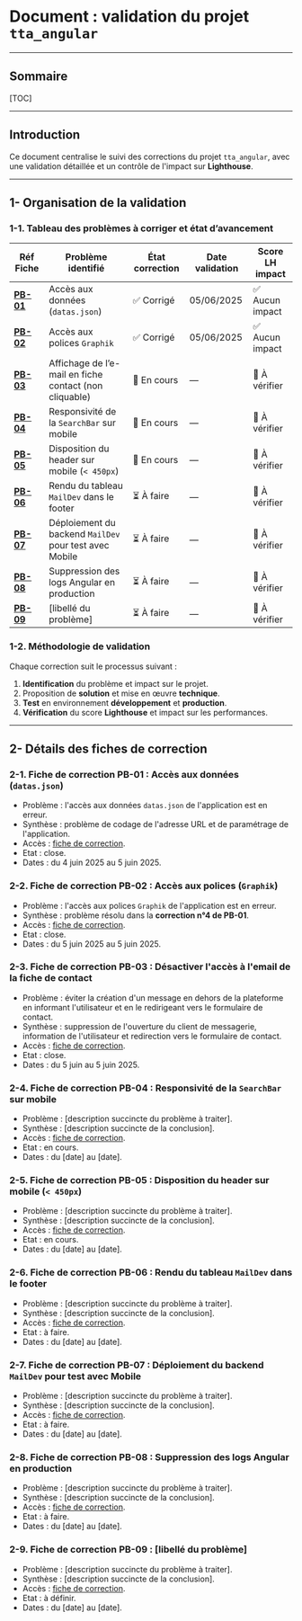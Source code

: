 # Document : validation du projet `tta_angular`

---

## Sommaire

[TOC]

---

## Introduction

Ce document centralise le suivi des corrections du projet `tta_angular`, avec une validation détaillée et un contrôle de l'impact sur **Lighthouse**.

---

## 1- Organisation de la validation  

### 1-1. Tableau des problèmes à corriger et état d’avancement

| Réf Fiche | Problème identifié | État correction | Date validation | Score LH impact |
|-----------|--------------------|-----------------|-----------------|-----------------|
| **[PB-01](#2-1-fiche-de-correction-pb-01--accès-aux-données-datasjson)** | Accès aux données (`datas.json`) | ✅ Corrigé | 05/06/2025 | ✅ Aucun impact |
| **[PB-02](#2-2-fiche-de-correction-pb-02--accès-aux-polices-graphik)** | Accès aux polices `Graphik` | ✅ Corrigé | 05/06/2025 | ✅ Aucun impact |
| **[PB-03](#2-3-fiche-de-correction-pb-03--désactiver-laccès-à-lemail-de-la-fiche-de-contact)** | Affichage de l’e-mail en fiche contact (non cliquable) | 🔄 En cours | — | 🚧 À vérifier |
| **[PB-04](#2-4-fiche-de-correction-pb-04--responsivité-de-la-searchbar-sur-mobile)** | Responsivité de la `SearchBar` sur mobile | 🔄 En cours | — | 🚧 À vérifier |
| **[PB-05](#2-5-fiche-de-correction-pb-05--disposition-du-header-sur-mobile--450px)** | Disposition du header sur mobile (`< 450px`) | 🔄 En cours | — | 🚧 À vérifier |
| **[PB-06](#2-6-fiche-de-correction-pb-06--rendu-du-tableau-maildev-dans-le-footer)** | Rendu du tableau `MailDev` dans le footer | ⏳ À faire | — | 🚧 À vérifier |
| **[PB-07](#2-7-fiche-de-correction-pb-07--déploiement-du-backend-maildev-pour-test-avec-mobile)** | Déploiement du backend `MailDev` pour test avec Mobile | ⏳ À faire | — | 🚧 À vérifier |
| **[PB-08](#2-8-fiche-de-correction-pb-08--suppression-des-logs-angular-en-production)** | Suppression des logs Angular en production | ⏳ À faire | — | 🚧 À vérifier |
| **[PB-09](#2-9-fiche-de-correction-pb-09--libellé-du-problème)** | [libellé du problème] | ⏳ À faire | — | 🚧 À vérifier |

### 1-2. Méthodologie de validation

Chaque correction suit le processus suivant :

1. **Identification** du problème et impact sur le projet.
2. Proposition de **solution** et mise en œuvre **technique**.
3. **Test** en environnement **développement** et **production**.
4. **Vérification** du score **Lighthouse** et impact sur les performances.

---

## 2- Détails des fiches de correction

### 2-1. Fiche de correction PB-01 : Accès aux données (`datas.json`)

- Problème : l'accès aux données `datas.json` de l'application est en erreur.
- Synthèse : problème de codage de l'adresse URL et de paramétrage de l'application.
- Accès : [fiche de correction](./validation-projet-tta_angular-PB-01.md).
- Etat : close.
- Dates : du 4 juin 2025 au 5 juin 2025.

### 2-2. Fiche de correction PB-02 : Accès aux polices (`Graphik`)

- Problème : l'accès aux polices `Graphik` de l'application est en erreur.
- Synthèse : problème résolu dans la **correction n°4 de PB-01**.
- Accès : [fiche de correction](./validation-projet-tta_angular-PB-01.md).
- Etat : close.
- Dates : du 5 juin 2025 au 5 juin 2025.

### 2-3. Fiche de correction PB-03 : Désactiver l'accès à l'email de la fiche de contact

- Problème : éviter la création d'un message en dehors de la plateforme en informant l'utilisateur et en le redirigeant vers le formulaire de contact.
- Synthèse : suppression de l'ouverture du client de messagerie, information de l'utilisateur et redirection vers le formulaire de contact.
- Accès : [fiche de correction](./validation-projet-tta_angular-PB-01.md).
- Etat : close.
- Dates : du 5 juin au 5 juin 2025.

### 2-4. Fiche de correction PB-04 : Responsivité de la `SearchBar` sur mobile

- Problème : [description succincte du problème à traiter].
- Synthèse : [description succincte de la conclusion].
- Accès : [fiche de correction](./validation-projet-tta_angular-PB-Exemple.md).
- Etat : en cours.
- Dates : du [date] au [date].

### 2-5. Fiche de correction PB-05 : Disposition du header sur mobile (`< 450px`)

- Problème : [description succincte du problème à traiter].
- Synthèse : [description succincte de la conclusion].
- Accès : [fiche de correction](./validation-projet-tta_angular-PB-Exemple.md).
- Etat : en cours.
- Dates : du [date] au [date].

### 2-6. Fiche de correction PB-06 : Rendu du tableau `MailDev` dans le footer

- Problème : [description succincte du problème à traiter].
- Synthèse : [description succincte de la conclusion].
- Accès : [fiche de correction](./validation-projet-tta_angular-PB-Exemple.md).
- Etat : à faire.
- Dates : du [date] au [date].

### 2-7. Fiche de correction PB-07 : Déploiement du backend `MailDev` pour test avec Mobile

- Problème : [description succincte du problème à traiter].
- Synthèse : [description succincte de la conclusion].
- Accès : [fiche de correction](./validation-projet-tta_angular-PB-Exemple.md).
- Etat : à faire.
- Dates : du [date] au [date].

### 2-8. Fiche de correction PB-08 : Suppression des logs Angular en production

- Problème : [description succincte du problème à traiter].
- Synthèse : [description succincte de la conclusion].
- Accès : [fiche de correction](./validation-projet-tta_angular-PB-Exemple.md).
- Etat : à faire.
- Dates : du [date] au [date].

### 2-9. Fiche de correction PB-09 : [libellé du problème]

- Problème : [description succincte du problème à traiter].
- Synthèse : [description succincte de la conclusion].
- Accès : [fiche de correction](./validation-projet-tta_angular-PB-Exemple.md).
- Etat : à définir.
- Dates : du [date] au [date].
